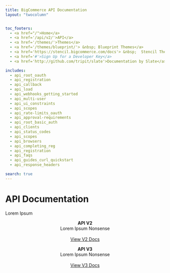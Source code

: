 ```yaml
---
title: BigCommerce API Documentation
layout: "twocolumn"


toc_footers:
  - <a href="/">Home</a>
  - <a href='/api/v2/'>API</a>
  - <a href='/themes/'>Themes</a>
  - <a href='/themes/blueprint/'> &nbsp; Blueprint Themes</a>
  - <a href='https://stencil.bigcommerce.com/docs'> &nbsp;  Stencil Themes</a>
  - <a href='#'>Sign Up for a Developer Key</a>
  - <a href='http://github.com/tripit/slate'>Documentation by Slate</a>

includes:
  - api_root_oauth
  - api_registration
  - api_callback
  - api_load
  - api_webhooks_getting_started
  - api_multi-user
  - api_ui_constraints
  - api_scopes
  - api_rate-limits_oauth
  - api_approval-requirements
  - api_root_basic_auth
  - api_clients
  - api_status_codes
  - api_scopes
  - api_browsers
  - api_completing_reg
  - api_registration
  - api_faqs
  - api_guides_curl_quickstart
  - api_response_headers

search: true
---
```


# API Documentation

Lorem Ipsum 

<section class=
    "block block--defaultScheme block--allViewport block--paddingTop block--twoColTextOverBg">
        <div class="block-container">
            <div class="block-container-inner">
                <div class=
                "block--twoColTextOverBg-row block--twoColTextOverBg-row--split6">
                    <div class=
                    "block--twoColTextOverBg-column block--twoColTextOverBg-column--centerImageAlign">
                        <div class="block-text block-shadow">
                          <p class="rt-scheme--lightestGrey" rel=
                          "text-align: center;" style="text-align: center;">
                          <span class="type-large"><strong class=
                          "rt-scheme-headline">API V2</strong><br>
                          Lorem Ipsum Nonsense
                          </span><span class=
                          "type-large"><br>
                          <br>
                          <a class="button button--action" href=
                          "/api/v2">
                          View V2 Docs</a><br></span></p>
                        </div>
                    </div>
                    <div class=
                    "block--twoColTextOverBg-column block--twoColTextOverBg-column--centerImageAlign">
                        <div class="block-text block-shadow">
                            <p class="rt-scheme--lightestGrey" style=
                            "text-align: center;"><strong class=
                            "rt-scheme-headline">API V3</strong><span class="type-large"><br>
                            Lorem Ipsum Nonsense</span><span class=
                            "type-large"><br>
                            <br>
                            <a class="button button--action" href=
                            "/api/v3">
                            View V3 Docs</a><br></span></p>
                        </div>
                    </div>
                </div>
            </div>
        </div>
</section>